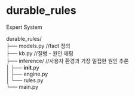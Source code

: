 # durable_rules
Expert System

durable_rules/  
├── models.py //fact 정의  
├── kb.py //질병 - 원인 매핑  
├── inference/  //사용자 환경과 가장 밀접한 원인 추론  
│   ├── __init__.py  
│   ├── engine.py  
│   └── rules.py  
└── main.py  
